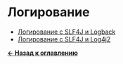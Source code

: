 # Логирование

* [Логирование с SLF4J и Logback](./logging_with_slf4j_logback.md)
* [Логирование с SLF4J и Log4j2](./logging_with_slf4j_log4j2.md)

[**&#x2190; Назад к оглавлению**](../../README.md)